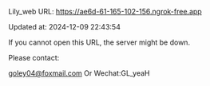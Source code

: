 Lily_web URL: https://ae6d-61-165-102-156.ngrok-free.app

Updated at: 2024-12-09 22:43:54

If you cannot open this URL, the server might be down.

Please contact: 

goley04@foxmail.com Or Wechat:GL_yeaH
